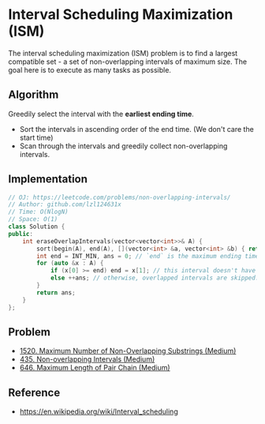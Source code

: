 # Interval Scheduling Maximization (ISM)

The interval scheduling maximization (ISM) problem is to find a largest compatible set - a set of non-overlapping intervals of maximum size. The goal here is to execute as many tasks as possible.

## Algorithm

Greedily select the interval with the **earliest ending time**.

* Sort the intervals in ascending order of the end time. (We don't care the start time)
* Scan through the intervals and greedily collect non-overlapping intervals.

## Implementation

```cpp
// OJ: https://leetcode.com/problems/non-overlapping-intervals/
// Author: github.com/lzl124631x
// Time: O(NlogN)
// Space: O(1)
class Solution {
public:
    int eraseOverlapIntervals(vector<vector<int>>& A) {
        sort(begin(A), end(A), [](vector<int> &a, vector<int> &b) { return a[1] < b[1]; });
        int end = INT_MIN, ans = 0; // `end` is the maximum ending time of selected intervals
        for (auto &x : A) {
            if (x[0] >= end) end = x[1]; // this interval doesn't have overlap with the previously selected interval, select it and update the `end`.
            else ++ans; // otherwise, overlapped intervals are skipped.
        }
        return ans;
    }
};
```

## Problem

* [1520. Maximum Number of Non-Overlapping Substrings (Medium)](https://leetcode.com/problems/maximum-number-of-non-overlapping-substrings/)
* [435. Non-overlapping Intervals (Medium)](https://leetcode.com/problems/non-overlapping-intervals/)
* [646. Maximum Length of Pair Chain (Medium)](https://leetcode.com/problems/maximum-length-of-pair-chain/)

## Reference

* https://en.wikipedia.org/wiki/Interval_scheduling
